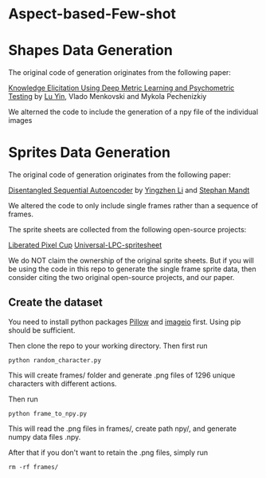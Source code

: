 # Aspect-based-Few-shot

# Shapes Data Generation

The original code of generation originates from the following paper:

[Knowledge Elicitation Using Deep Metric Learning and Psychometric Testing](https://link.springer.com/chapter/10.1007/978-3-030-67661-2_10) by [Lu Yin](https://github.com/luuyin), Vlado Menkovski and Mykola Pechenizkiy

We alterned the code to include the generation of a npy file of the individual images

# Sprites Data Generation

The original code of generation originates from the following paper:

[Disentangled Sequential Autoencoder](https://arxiv.org/abs/1803.02991) by [Yingzhen Li](http://yingzhenli.net) and [Stephan Mandt](http://www.stephanmandt.com)

We altered the code to only include single frames rather than a sequence of frames.

The sprite sheets are collected from the following open-source projects:

[Liberated Pixel Cup](http://lpc.opengameart.org)
[Universal-LPC-spritesheet](https://github.com/sanderfrenken/Universal-LPC-Spritesheet-Character-Generator)

We do NOT claim the ownership of the original sprite sheets. But if you will be using the code in this repo to generate the single frame sprite data, then consider citing the two original open-source projects, and our paper.

## Create the dataset
You need to install python packages [Pillow](https://pillow.readthedocs.io/) and [imageio](https://imageio.github.io) first. Using pip should be sufficient.

Then clone the repo to your working directory. Then first run

    python random_character.py
    
This will create frames/ folder and generate .png files of 1296 unique characters with different actions.

Then run

    python frame_to_npy.py
    
This will read the .png files in frames/, create path npy/, and generate numpy data files .npy.

After that if you don't want to retain the .png files, simply run

    rm -rf frames/
    
